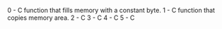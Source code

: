 

0 - C function that fills memory with a constant byte.
1 - C function that copies memory area.
2 - C 
3 - C 
4 - C 
5 - C 

